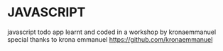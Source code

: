 # JAVASCRIPT
javascript todo app learnt and coded in a workshop by kronaemmanuel
special thanks to krona emmanuel https://github.com/kronaemmanuel
